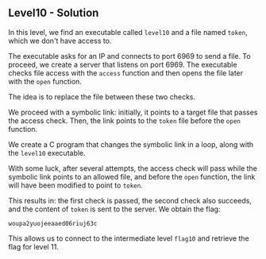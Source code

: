## **Level10 - Solution**

In this level, we find an executable called `level10` and a file named `token`, which we don't have access to.

The executable asks for an IP and connects to port 6969 to send a file. To proceed, we create a server that listens on port 6969. The executable checks file access with the `access` function and then opens the file later with the `open` function.

The idea is to replace the file between these two checks.

We proceed with a symbolic link: initially, it points to a target file that passes the access check. Then, the link points to the `token` file before the `open` function.

We create a C program that changes the symbolic link in a loop, along with the `level10` executable. 

With some luck, after several attempts, the access check will pass while the symbolic link points to an allowed file, and before the `open` function, the link will have been modified to point to `token`.

This results in: the first check is passed, the second check also succeeds, and the content of `token` is sent to the server. We obtain the flag: 

`woupa2yuojeeaaed06riuj63c`

This allows us to connect to the intermediate level `flag10` and retrieve the flag for level 11.


